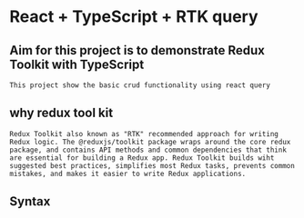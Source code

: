 # React + TypeScript + RTK query

## Aim for this project is to demonstrate Redux Toolkit with TypeScript
```
This project show the basic crud functionality using react query 
```
## why redux tool kit
```
Redux Toolkit also known as "RTK" recommended approach for writing Redux logic. The @reduxjs/toolkit package wraps around the core redux package, and contains API methods and common dependencies that think are essential for building a Redux app. Redux Toolkit builds wiht suggested best practices, simplifies most Redux tasks, prevents common mistakes, and makes it easier to write Redux applications.
```
## Syntax
```

```
